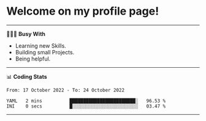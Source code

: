 # Welcome on my profile page!
<!-- print(("dralla"[::-1]+"s").capitalize()) -->

---
👨🏻‍💻 **Busy With**
* Learning new Skills.
* Building small Projects.
* Being helpful.

---
📊 **Coding Stats**
<!--START_SECTION:waka-->

```text
From: 17 October 2022 - To: 24 October 2022

YAML   2 mins          ████████████████████████░   96.53 %
INI    0 secs          █░░░░░░░░░░░░░░░░░░░░░░░░   03.47 %
```

<!--END_SECTION:waka-->
---
